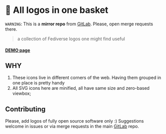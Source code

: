 
# :ferris_wheel: All logos in one basket

`WARNING`: This is a __mirror repo__ from [GitLab](https://gitlab.com/distributopia/all-logos-in-one-basket). Please, open merge requests there.

> a collection of Fediverse logos one might find useful

#### [DEMO page](https://distributopia.gitlab.io/all-logos-in-one-basket)

## WHY

1. These icons live in different corners of the web. Having them grouped in one place is pretty handy
2. All SVG icons here are minified, all have same size and zero-based viewbox;

## Contributing

Please, add logos of fully open source software only :) Suggestions welcome in issues or via merge requests in the main [GitLab](https://gitlab.com/distributopia/all-logos-in-one-basket) repo.
